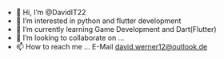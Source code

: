 - 👋 Hi, I’m @DavidIT22
- 👀 I’m interested in python and flutter development
- 🌱 I’m currently learning Game Development and Dart(Flutter)
- 💞️ I’m looking to collaborate on ...
- 📫 How to reach me ...
E-Mail david.werner12@outlook.de


<!---
DavidIT22/DavidIT22 is a ✨ special ✨ repository because its `README.md` (this file) appears on your GitHub profile.
You can click the Preview link to take a look at your changes.
--->
